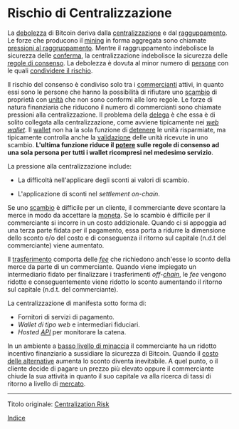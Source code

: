 # Rischio di Centralizzazione



La [debolezza](ch004-axiom-of-resistance.md) di Bitcoin deriva dalla [centralizzazione](ch101-glossary.md#centralizzazione) e dal [ragguppamento](ch101-glossary.md#raggruppamento-pooling). Le forze che producono il [mining](ch101-glossary.md#centro-di-mining-mine) in forma aggregata sono chiamate [pressioni al raggruppamento](ch039-pooling-pressure-risk.md). Mentre il raggruppamento indebolisce la sicurezza delle [conferma](ch101-glossary.md#conferma), la centralizzazione indebolisce la sicurezza delle [regole di consenso](ch101-glossary.md#regole-di-consenso). La debolezza è dovuta al minor numero di [persone](ch101-glossary.md#persona) con le quali [condividere il rischio](ch016-risk-sharing-principle.md).

Il rischio del consenso è condiviso solo tra i [commercianti](ch101-glossary.md#commerciante) attivi, in quanto essi sono le persone che hanno la possibilità di rifiutare uno [scambio](ch101-glossary.md#scambio) di proprietà con [unità](ch101-glossary.md#unità) che non sono conformi alle loro regole. Le forze di natura finanziaria che riducono il numero di commercianti sono chiamate pressioni alla centralizzazione. Il problema della [delega](ch101-glossary.md#delegazione) è che essa è di solito collegata alla centralizzazione, come avviene tipicamente nei [_web wallet_](https://bitcoin.org/it/wallets/web/). Il [wallet](ch101-glossary.md#wallet) non ha la sola funzione di [detenere](ch101-glossary.md#proprietario) le unità risparmiate, ma tipicamente controlla anche la [validazione](ch101-glossary.md#validazione) delle unità ricevute in uno scambio. **L'ultima funzione riduce il [potere](ch101-glossary.md#potere) sulle regole di consenso ad una sola persona per tutti i wallet ricompresi nel medesimo servizio**.

La pressione alla centralizzazione include:

* La difficoltà nell'applicare degli sconti ai valori di scambio.

* L'applicazione di sconti nel _settlement_ _on-chain_.

Se uno [scambio](ch101-glossary.md#scambio-di-unità) è difficile per un cliente, il commerciante deve scontare la merce in modo da accettare la [moneta](ch101-glossary.md#moneta). Se lo scambio è difficile per il commerciante si incorre in un costo addizionale. Quando ci si appoggia ad una terza parte fidata per il pagamento, essa porta a ridurre la dimensione dello sconto e/o del costo e di conseguenza il ritorno sul capitale (n.d.t del commerciante) viene aumentato.

Il [trasferimento](ch101-glossary.md#trasferimento) comporta delle [_fee_](ch101-glossary.md#commissioni-di-transazione-fee) che richiedono anch'esse lo sconto della merce da parte di un commerciante. Quando viene impiegato un intermediario fidato per finalizzare i trasferimenti _off-[chain](ch101-glossary.md#catena)_,  le _fee_ vengono ridotte e conseguentemente viene ridotto lo sconto aumentando il ritorno sul capitale (n.d.t. del commerciante).

La centralizzazione di manifesta sotto forma di:

* Fornitori di servizi di pagamento.
* _Wallet di tipo web_ e intermediari fiduciari.
* _Hosted [API](https://it.wikipedia.org/wiki/Application_programming_interface)_ per monitorare la catena. 

In un ambiente a [basso livello di minaccia](ch033-threat-level-paradox.md) il commerciante ha un ridotto incentivo finanziario a sussidiare la sicurezza di Bitcoin. Quando il [costo delle alternative](https://en.wikipedia.org/wiki/Foreign_exchange_controls) aumenta lo sconto diventa inevitabile. A quel punto, o il cliente decide di pagare un prezzo più elevato oppure il commerciante chiude la sua attività in quanto il suo capitale va alla ricerca di tassi di ritorno a livello di [mercato](ch101-glossary.md#mercato). 

---

Titolo originale: [Centralization Risk](https://github.com/libbitcoin/libbitcoin-system/wiki/Centralization-Risk)

[Indice](/README.md)

